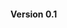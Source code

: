 #### Version 0.1

```{include} /release_notes/0.1.1.md
```

```{include} /release_notes/0.1.0.md
```